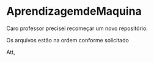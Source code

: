 # AprendizagemdeMaquina

Caro professor precisei recomeçar um novo repositório.

Os arquivos estão na ordem conforme solicitado

Att,